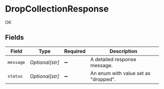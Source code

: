 # DropCollectionResponse

OK


## Fields

| Field                                | Type                                 | Required                             | Description                          |
| ------------------------------------ | ------------------------------------ | ------------------------------------ | ------------------------------------ |
| `message`                            | *Optional[str]*                      | :heavy_minus_sign:                   | A detailed response message.         |
| `status`                             | *Optional[str]*                      | :heavy_minus_sign:                   | An enum with value set as "dropped". |